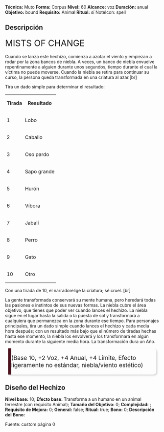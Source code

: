 
**Técnica:** Muto
**Forma:** Corpus
**Nivel:** 60
**Alcance:** voz 
**Duración:** anual  
**Objetivo:** bound
**Requisito:** Animal
**Ritual:** sí
NoteIcon: spell




## Descripción 
<h3 data-wa-element-h3="1" style="font-weight: 400; margin: 0.5em 0px 0px; padding: 0px; font-size: 2em; line-height: 1.5em;">MISTS OF CHANGE</h3><div style="min-height: var(--body-default-line-height);"><p>Cuando se lanza este hechizo, comienza a azotar el viento y empiezan a rodar por la zona bancos de niebla. A veces, un banco de niebla envuelve repentinamente a alguien durante unos segundos, tiempo durante el cual la víctima no puede moverse. Cuando la niebla se retira para continuar su curso, la persona queda transformada en una criatura al azar.<span class="tag" data-wa-custom-br="1" style="color: var(--tag-color); font-weight: var(--tag-font-weight); margin-top: ; margin-right: ; margin-bottom: 0px; margin-left: ;">[br]</span><span>‌</span></p></div><div style="min-height: var(--body-default-line-height);"><p>Tira un dado simple para determinar el resultado:</p></div><table style="color: var(--body-active-color); border: 1px solid var(--body-active-color);"><tbody><tr><th style="padding: 2px 5px; empty-cells: show; min-width: 10px; color: var(--body-active-color); border: 1px solid var(--body-active-color);"><p>Tirada</p></th><th style="padding: 2px 5px; empty-cells: show; min-width: 10px; color: var(--body-active-color); border: 1px solid var(--body-active-color);"><p>Resultado</p></th></tr><tr><td style="padding: 2px 5px; empty-cells: show; min-width: 10px; color: var(--body-active-color); border: 1px solid var(--body-active-color);"><p>1</p></td><td style="padding: 2px 5px; empty-cells: show; min-width: 10px; color: var(--body-active-color); border: 1px solid var(--body-active-color);"><p>Lobo</p></td></tr><tr><td style="padding: 2px 5px; empty-cells: show; min-width: 10px; color: var(--body-active-color); border: 1px solid var(--body-active-color);"><p>2</p></td><td style="padding: 2px 5px; empty-cells: show; min-width: 10px; color: var(--body-active-color); border: 1px solid var(--body-active-color);"><p>Caballo</p></td></tr><tr><td style="padding: 2px 5px; empty-cells: show; min-width: 10px; color: var(--body-active-color); border: 1px solid var(--body-active-color);"><p>3</p></td><td style="padding: 2px 5px; empty-cells: show; min-width: 10px; color: var(--body-active-color); border: 1px solid var(--body-active-color);"><p>Oso pardo</p></td></tr><tr><td style="padding: 2px 5px; empty-cells: show; min-width: 10px; color: var(--body-active-color); border: 1px solid var(--body-active-color);"><p>4</p></td><td style="padding: 2px 5px; empty-cells: show; min-width: 10px; color: var(--body-active-color); border: 1px solid var(--body-active-color);"><p>Sapo grande</p></td></tr><tr><td style="padding: 2px 5px; empty-cells: show; min-width: 10px; color: var(--body-active-color); border: 1px solid var(--body-active-color);"><p>5</p></td><td style="padding: 2px 5px; empty-cells: show; min-width: 10px; color: var(--body-active-color); border: 1px solid var(--body-active-color);"><p>Hurón</p></td></tr><tr><td style="padding: 2px 5px; empty-cells: show; min-width: 10px; color: var(--body-active-color); border: 1px solid var(--body-active-color);"><p>6</p></td><td style="padding: 2px 5px; empty-cells: show; min-width: 10px; color: var(--body-active-color); border: 1px solid var(--body-active-color);"><p>Víbora</p></td></tr><tr><td style="padding: 2px 5px; empty-cells: show; min-width: 10px; color: var(--body-active-color); border: 1px solid var(--body-active-color);"><p>7</p></td><td style="padding: 2px 5px; empty-cells: show; min-width: 10px; color: var(--body-active-color); border: 1px solid var(--body-active-color);"><p>Jabalí</p></td></tr><tr><td style="padding: 2px 5px; empty-cells: show; min-width: 10px; color: var(--body-active-color); border: 1px solid var(--body-active-color);"><p>8</p></td><td style="padding: 2px 5px; empty-cells: show; min-width: 10px; color: var(--body-active-color); border: 1px solid var(--body-active-color);"><p>Perro</p></td></tr><tr><td style="padding: 2px 5px; empty-cells: show; min-width: 10px; color: var(--body-active-color); border: 1px solid var(--body-active-color);"><p>9</p></td><td style="padding: 2px 5px; empty-cells: show; min-width: 10px; color: var(--body-active-color); border: 1px solid var(--body-active-color);"><p>Gato</p></td></tr><tr><td style="padding: 2px 5px; empty-cells: show; min-width: 10px; color: var(--body-active-color); border: 1px solid var(--body-active-color);"><p>10</p></td><td style="padding: 2px 5px; empty-cells: show; min-width: 10px; color: var(--body-active-color); border: 1px solid var(--body-active-color);"><p>Otro</p></td></tr></tbody></table><div style="min-height: var(--body-default-line-height);"><p>Con una tirada de 10, el narradorelige la criatura; sé cruel. <span class="tag" data-wa-custom-br="1" style="color: var(--tag-color); font-weight: var(--tag-font-weight); margin-top: ; margin-right: ; margin-bottom: 0px; margin-left: ;">[br]</span><span>‌</span></p></div><div style="min-height: var(--body-default-line-height);"><p>La gente transformada conservará su mente humana, pero heredará todas las pasiones e instintos de sus nuevas formas. La niebla cubre el área objetivo, que tienes que poder ver cuando lances el hechizo. La niebla sigue en el lugar hasta la salida o la puesta de sol y transformará a cualquiera que permanezca en la zona durante ese tiempo. Para personajes principales, tira un dado simple cuando lances el hechizo y cada media hora después; con un resultado más bajo que el número de tiradas hechas hasta ese momento, la niebla los envolverá y los transformará en algún momento durante la siguiente media hora. La transformación dura un Año.</p></div><blockquote style="column-span: all; background: var(--quote-bg-color); color: var(--quote-text-color); padding: var(--quote-padding); font-family: var(--quote-font-family); margin: 10px; border-left: 10px solid rgb(75, 20, 30); border-top-right-radius: 10px; border-bottom-right-radius: 10px; font-size: 1.2rem; line-height: 1.5rem; box-shadow: rgba(44, 44, 44, 0.2) 3px 3px 5px;"><p><span style="font-family: var(--quote-font-family)">(Base 10, +2 Voz, +4 Anual, +4 Límite, Efecto ligeramente no estándar, niebla/viento estético)</span></p></blockquote><p class="sceditor-nlf" style="min-height: var(--body-default-line-height)"></p>

## Diseño del Hechizo 

**Nivel base:** 10; **Efecto base:** Transforma a un humano en un animal terrestre (con requisito Animal);  **Tamaño del **Objetivo:**** 0; **Complejidad:** ; **Requisito de Mejora:** 0; **General:** false; **Ritual:** true; **Bono:** 0; **Descripción del** **Bono:** 

Fuente: custom página 0